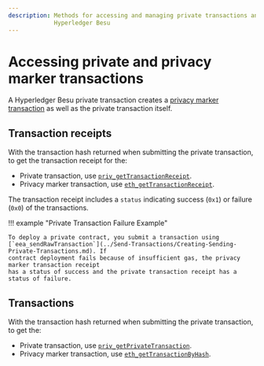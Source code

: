 ```yaml
---
description: Methods for accessing and managing private transactions and privacy groups in
             Hyperledger Besu
---
```


# Accessing private and privacy marker transactions

A Hyperledger Besu private transaction creates a
[privacy marker transaction](../../Concepts/Privacy/Private-Transaction-Processing.md) as well as
the private transaction itself.

## Transaction receipts

With the transaction hash returned when submitting the private transaction, to get the transaction
receipt for the:

* Private transaction, use
  [`priv_getTransactionReceipt`](../../Reference/API-Methods.md#priv_gettransactionreceipt).
* Privacy marker transaction, use
  [`eth_getTransactionReceipt`](../../Reference/API-Methods.md#eth_gettransactionreceipt).

The transaction receipt includes a `status` indicating success (`0x1`) or failure (`0x0`) of the
transactions.

!!! example "Private Transaction Failure Example"

    To deploy a private contract, you submit a transaction using
    [`eea_sendRawTransaction`](../Send-Transactions/Creating-Sending-Private-Transactions.md). If
    contract deployment fails because of insufficient gas, the privacy marker transaction receipt
    has a status of success and the private transaction receipt has a status of failure.

## Transactions

With the transaction hash returned when submitting the private transaction, to get the:

* Private transaction, use
  [`priv_getPrivateTransaction`](../../Reference/API-Methods.md#priv_getprivatetransaction).
* Privacy marker transaction, use
  [`eth_getTransactionByHash`](../../Reference/API-Methods.md#eth_gettransactionbyhash).
